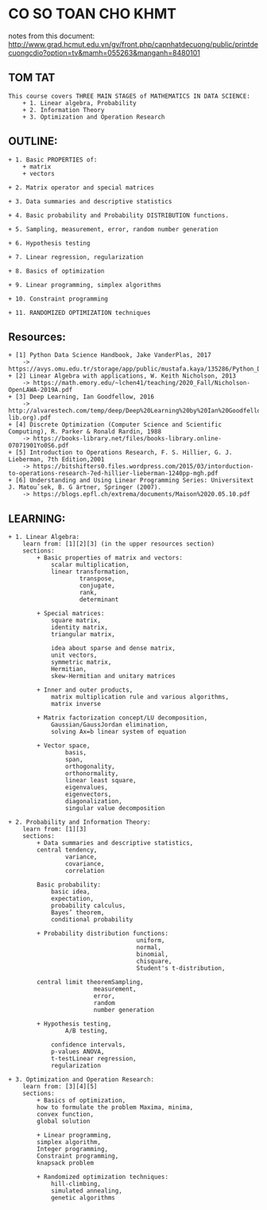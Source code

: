 # CO SO TOAN CHO KHMT 
notes from this document: 
http://www.grad.hcmut.edu.vn/gv/front.php/capnhatdecuong/public/printdecuongcdio?option=tv&mamh=055263&manganh=8480101

## TOM TAT 
    This course covers THREE MAIN STAGES of MATHEMATICS IN DATA SCIENCE: 
        + 1. Linear algebra, Probability 
        + 2. Information Theory 
        + 3. Optimization and Operation Research

## OUTLINE: 
    + 1. Basic PROPERTIES of:
        + matrix 
        + vectors

    + 2. Matrix operator and special matrices

    + 3. Data summaries and descriptive statistics

    + 4. Basic probability and Probability DISTRIBUTION functions.

    + 5. Sampling, measurement, error, random number generation

    + 6. Hypothesis testing

    + 7. Linear regression, regularization

    + 8. Basics of optimization

    + 9. Linear programming, simplex algorithms

    + 10. Constraint programming

    + 11. RANDOMIZED OPTIMIZATION techniques

## Resources: 
    + [1] Python Data Science Handbook, Jake VanderPlas, 2017
        -> https://avys.omu.edu.tr/storage/app/public/mustafa.kaya/135286/Python_Datascience.pdf
    + [2] Linear Algebra with applications, W. Keith Nicholson, 2013
        -> https://math.emory.edu/~lchen41/teaching/2020_Fall/Nicholson-OpenLAWA-2019A.pdf
    + [3] Deep Learning, Ian Goodfellow, 2016
        -> http://alvarestech.com/temp/deep/Deep%20Learning%20by%20Ian%20Goodfellow,%20Yoshua%20Bengio,%20Aaron%20Courville%20(z-lib.org).pdf
    + [4] Discrete Optimization (Computer Science and Scientific Computing), R. Parker & Ronald Rardin, 1988
        -> https://books-library.net/files/books-library.online-07071901Yo0S6.pdf
    + [5] Introduction to Operations Research, F. S. Hillier, G. J. Lieberman, 7th Edition,2001
        -> https://bitshifters0.files.wordpress.com/2015/03/intorduction-to-operations-research-7ed-hillier-lieberman-1240pp-mgh.pdf
    + [6] Understanding and Using Linear Programming Series: Universitext J. Matouˇsek, B. G ̈artner, Springer (2007).
        -> https://blogs.epfl.ch/extrema/documents/Maison%2020.05.10.pdf

## LEARNING: 
    + 1. Linear Algebra:  
        learn from: [1][2][3] (in the upper resources section)
        sections: 
            + Basic properties of matrix and vectors: 
                scalar multiplication, 
                linear transformation,
                        transpose, 
                        conjugate,
                        rank,
                        determinant

            + Special matrices:
                square matrix,
                identity matrix,
                triangular matrix,

                idea about sparse and dense matrix,
                unit vectors,
                symmetric matrix,
                Hermitian,
                skew-Hermitian and unitary matrices 

            + Inner and outer products, 
                matrix multiplication rule and various algorithms,
                matrix inverse

            + Matrix factorization concept/LU decomposition,
                Gaussian/GaussJordan elimination,
                solving Ax=b linear system of equation

            + Vector space, 
                    basis, 
                    span,
                    orthogonality, 
                    orthonormality,
                    linear least square, 
                    eigenvalues,
                    eigenvectors, 
                    diagonalization,
                    singular value decomposition

    + 2. Probability and Information Theory: 
        learn from: [1][3]
        sections: 
            + Data summaries and descriptive statistics, 
            central tendency,
                    variance, 
                    covariance, 
                    correlation

            Basic probability: 
                basic idea,
                expectation, 
                probability calculus,
                Bayes’ theorem, 
                conditional probability

            + Probability distribution functions:
                                        uniform, 
                                        normal, 
                                        binomial,
                                        chisquare, 
                                        Student's t-distribution,

            central limit theoremSampling,
                            measurement, 
                            error, 
                            random
                            number generation

            + Hypothesis testing, 
                    A/B testing,

                confidence intervals, 
                p-values ANOVA, 
                t-testLinear regression,
                regularization

    + 3. Optimization and Operation Research: 
        learn from: [3][4][5]
        sections: 
            + Basics of optimization, 
            how to formulate the problem Maxima, minima,
            convex function,
            global solution

            + Linear programming, 
            simplex algorithm, 
            Integer programming,
            Constraint programming, 
            knapsack problem

            + Randomized optimization techniques: 
                hill-climbing, 
                simulated annealing, 
                genetic algorithms
    
    
